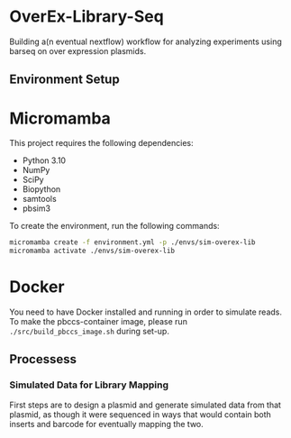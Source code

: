 # OverEx-Library-Seq

Building a(n eventual nextflow) workflow for analyzing experiments using barseq on over expression plasmids.

## Environment Setup

# Micromamba

This project requires the following dependencies:

* Python 3.10
* NumPy
* SciPy
* Biopython
* samtools
* pbsim3

To create the environment, run the following commands:

```bash
micromamba create -f environment.yml -p ./envs/sim-overex-lib
micromamba activate ./envs/sim-overex-lib
```

# Docker

You need to have Docker installed and running in order to simulate reads.  To make the pbccs-container image, please run `./src/build_pbccs_image.sh` during set-up.

## Processess

### Simulated Data for Library Mapping
First steps are to design a plasmid and generate simulated data from that plasmid, as though it were sequenced in ways that would contain both inserts and barcode for eventually mapping the two.
